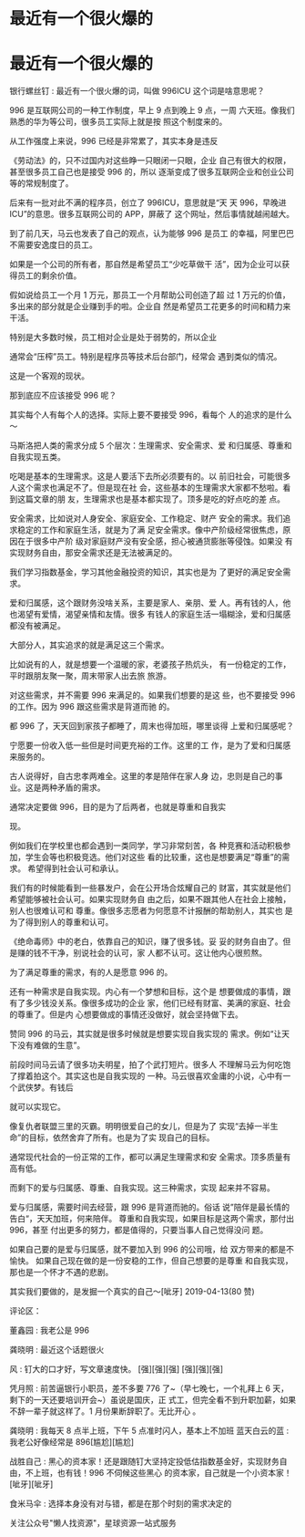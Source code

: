# 最近有一个很火爆的

# 最近有一个很火爆的

银行螺丝钉 : 最近有一个很火爆的词，叫做 996ICU 这个词是啥意思呢？

996 是互联网公司的一种工作制度，早上 9 点到晚上 9 点，一周 六天班。像我们熟悉的华为等公司，很多员工实际上就是按 照这个制度来的。

从工作强度上来说，996 已经是非常累了，其实本身是违反

《劳动法》的，只不过国内对这些睁一只眼闭一只眼，企业 自己有很大的权限，甚至很多员工自己也是接受 996 的，所以 逐渐变成了很多互联网企业和创业公司等的常规制度了。

后来有一批对此不满的程序员，创立了 996ICU，意思就是“天 天 996，早晚进 ICU”的意思。很多互联网公司的 APP，屏蔽了 这个网址，然后事情就越闹越大。

到了前几天，马云也发表了自己的观点，认为能够 996 是员工 的幸福，阿里巴巴不需要安逸度日的员工。

如果是一个公司的所有者，那自然是希望员工“少吃草做干 活”，因为企业可以获得员工的剩余价值。

假如说给员工一个月 1 万元，那员工一个月帮助公司创造了超 过 1 万元的价值，多出来的部分就是企业赚到手的啦。企业自 然是希望员工花更多的时间和精力来干活。

特别是大多数时候，员工相对企业是处于弱势的，所以企业

通常会“压榨”员工。特别是程序员等技术后台部门，经常会 遇到类似的情况。

这是一个客观的现状。

那到底应不应该接受 996 呢？

其实每个人有每个人的选择。实际上要不要接受 996，看每个 人的追求的是什么～

马斯洛把人类的需求分成 5 个层次：生理需求、安全需求、爱 和归属感、尊重和自我实现五类。

吃喝是基本的生理需求。这是人要活下去所必须要有的。以 前旧社会，可能很多人这个需求也满足不了。但是现在社 会，这些基本的生理需求大家都不愁啦。看到这篇文章的朋 友，生理需求也是基本都实现了。顶多是吃的好点吃的差 点。

安全需求，比如说对人身安全、家庭安全、工作稳定、财产 安全的需求。我们追求稳定的工作和家庭生活，就是为了满 足安全需求。像中产阶级经常很焦虑，原因在于很多中产阶 级对家庭财产没有安全感，担心被通货膨胀等侵蚀。如果没 有实现财务自由，那安全需求还是无法被满足的。

我们学习指数基金，学习其他金融投资的知识，其实也是为 了更好的满足安全需求。

爱和归属感，这个跟财务没啥关系，主要是家人、亲朋、爱 人。再有钱的人，他也渴望有爱情，渴望亲情和友情。很多 有钱人的家庭生活一塌糊涂，爱和归属感都没有被满足。

大部分人，其实追求的就是满足这三个需求。

比如说有的人，就是想要一个温暖的家，老婆孩子热炕头， 有一份稳定的工作，平时跟朋友聚一聚，周末带家人出去旅 旅游。

对这些需求，并不需要 996 来满足的。如果我们想要的是这 些，也不要接受 996 的工作。因为 996 跟这些需求是背道而驰 的。

都 996 了，天天回到家孩子都睡了，周末也得加班，哪里谈得 上爱和归属感呢？

宁愿要一份收入低一些但是时间更充裕的工作。这里的工 作，是为了爱和归属感来服务的。

古人说得好，自古忠孝两难全。这里的孝是陪伴在家人身 边，忠则是自己的事业。这是两种矛盾的需求。

通常决定要做 996，目的是为了后两者，也就是尊重和自我实

现。

例如我们在学校里也都会遇到一类同学，学习非常刻苦，各 种竞赛和活动积极参加，学生会等也积极竞选。他们对这些 看的比较重，这也是想要满足“尊重”的需求。 希望得到社会认可和承认。

我们有的时候能看到一些暴发户，会在公开场合炫耀自己的 财富，其实就是他们希望能够被社会认可。如果实现财务自 由之后，如果不跟其他人在社会上接触，别人也很难认可和 尊重。像很多志愿者为何愿意不计报酬的帮助别人，其实也 是为了得到别人的尊重和认可。

《绝命毒师》中的老白，依靠自己的知识，赚了很多钱。妥 妥的财务自由了。但是赚的钱不干净，别说社会的认可，家 人都不认可。这让他内心很煎熬。

为了满足尊重的需求，有的人是愿意 996 的。

还有一种需求是自我实现。内心有一个梦想和目标，这个是 想要做成的事情，跟有了多少钱没关系。像很多成功的企业 家，他们已经有财富、美满的家庭、社会的尊重了。但是内 心想要做成的事情还没做好，就会坚持做下去。

赞同 996 的马云，其实就是很多时候就是想要实现自我实现的 需求。例如“让天下没有难做的生意”。

前段时间马云请了很多功夫明星，拍了个武打短片。很多人 不理解马云为何吃饱了撑着拍这个。其实这也是自我实现的 一种。马云很喜欢金庸的小说，心中有一个武侠梦。有钱后

就可以实现它。

像复仇者联盟三里的灭霸。明明很爱自己的女儿，但是为了 实现“去掉一半生命”的目标，依然舍弃了所有。也是为了实 现自己的目标。

通常现代社会的一份正常的工作，都可以满足生理需求和安 全需求。顶多质量有高有低。

而剩下的爱与归属感、尊重、自我实现。这三种需求，实现 起来并不容易。

爱与归属感，需要时间去经营，跟 996 是背道而驰的。俗话 说”陪伴是最长情的告白“，天天加班，何来陪伴。 尊重和自我实现，如果目标是这两个需求，那付出 996，甚至 付出更多的努力，都是值得的，只要当事人自己觉得没问 题。

如果自己要的是爱与归属感，就不要加入到 996 的公司哦，给 双方带来的都是不愉快。 如果自己现在做的是一份安稳的工作，但自己想要的是尊重 和自我实现，那也是一个怀才不遇的悲剧。

其实我们要做的，是发掘一个真实的自己～[呲牙] 2019-04-13(80 赞)

评论区：

董鑫园 : 我老公是 996

龚晓明 : 最近这个话题很火

风 : 钉大的口才好，写文章速度快。 [强][强][强] [强][强][强]

凭月照 : 前苦逼银行小职员，差不多要 776 了~（早七晚七，一个礼拜上 6 天，剩下的一天还要培训开会~）虽说是国庆，正 式工，但完全看不到升职加薪，如果不辞一辈子就这样了。1 月份果断辞职了。无比开心 。

龚晓明 : 我每天 8 点半上班，下午 5 点准时闪人，基本上不加班 蓝天白云的蓝 : 我老公好像经常是 896[尴尬][尴尬]

战胜自己 : 黑心的资本家！还是跟随钉大坚持定投低估指数基金好，实现财务自由，不上班，也有钱！996 不伺候这些黑心 的资本家，自己就是一个小资本家！[呲牙][呲牙]

食米马伞 : 选择本身没有对与错，都是在那个时刻的需求决定的

关注公众号"懒人找资源"，星球资源一站式服务